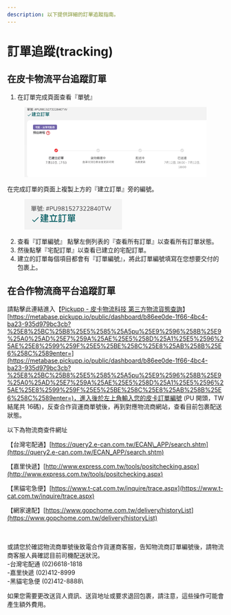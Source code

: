 ```yaml
---
description: 以下提供詳細的訂單追蹤指南。
---
```


# 訂單追蹤(tracking)



## 在皮卡物流平台追蹤訂單

1. 在訂單完成頁面查看『單號』

<figure><img src="../.gitbook/assets/image (17).png" alt=""><figcaption></figcaption></figure>

在完成訂單的頁面上複製上方的『建立訂單』旁的編號。

<figure><img src="../.gitbook/assets/image (18).png" alt=""><figcaption></figcaption></figure>

2. 查看『訂單編號』 點擊左側列表的『查看所有訂單』以查看所有訂單狀態。
3. 然後點擊『宅配訂單』以查看已建立的宅配訂單。&#x20;
4. 建立的訂單每個項目都會有『訂單編號』，將此訂單編號填寫在您想要交付的包裹上。

## 在合作物流商平台追蹤訂單

請點擊此連結進入【[Pickupp - 皮卡物流科技 第三方物流貨態查詢](https://reurl.cc/q0pWmy)】[https://metabase.pickupp.io/public/dashboard/b86ee0de-1f66-4bc4-ba23-935d979bc3cb?%25E8%25BC%25B8%25E5%2585%25A5pu%25E9%2596%258B%25E9%25A0%25AD%25E7%259A%25AE%25E5%258D%25A1%25E5%2596%25AE%25E8%2599%259F%25E5%25BE%258C%25E8%25AB%258B%25E6%258C%2589enter=](https://metabase.pickupp.io/public/dashboard/b86ee0de-1f66-4bc4-ba23-935d979bc3cb?%25E8%25BC%25B8%25E5%2585%25A5pu%25E9%2596%258B%25E9%25A0%25AD%25E7%259A%25AE%25E5%258D%25A1%25E5%2596%25AE%25E8%2599%259F%25E5%25BE%258C%25E8%25AB%258B%25E6%258C%2589enter=)，進入後於左上角輸入您的皮卡訂單編號 (PU 開頭，TW 結尾共 16碼)，反查合作貨運商單號後，再到對應物流商網站，查看目前包裹配送狀態。

以下為物流商查件網址

【台灣宅配通】[https://query2.e-can.com.tw/ECAN\_APP/search.shtm](https://query2.e-can.com.tw/ECAN_APP/search.shtm)

【嘉里快遞】[http://www.express.com.tw/tools/positchecking.aspx](http://www.express.com.tw/tools/positchecking.aspx)

【黑貓宅急便】[https://www.t-cat.com.tw/inquire/trace.aspx](https://www.t-cat.com.tw/inquire/trace.aspx)

【網家速配】[https://www.gopchome.com.tw/delivery/historyList](https://www.gopchome.com.tw/delivery/historyList)





\
\
或請您於確認物流商單號後致電合作貨運商客服，告知物流商訂單編號後，請物流商客服人員確認目前司機配送狀況。\
-台灣宅配通 (02)6618-1818\
-嘉里快遞 (02)412-8999\
-黑貓宅急便 (02)412-8888\


如果您需要更改送貨人資訊、送貨地址或要求退回包裹，請注意，這些操作可能會產生額外費用。
